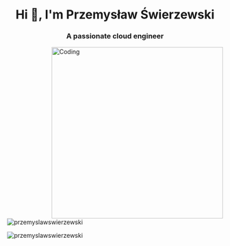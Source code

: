<h1 align="center">Hi 👋, I'm Przemysław Świerzewski</h1>
<h3 align="center">A passionate cloud engineer</h3>
<img align="right" alt="Coding" width="400" src="https://78.media.tumblr.com/95f02d55724b631531d0b32dbd001297/tumblr_p177vracYv1wh4uq0o1_1280.gif"></img>

<p align="left"> <img src="https://komarev.com/ghpvc/?username=przemyslawswierzewski&label=Profile%20views&color=0e75b6&style=flat" alt="przemyslawswierzewski" /> </p>


<p><img align="center" src="https://github-readme-streak-stats.herokuapp.com/?user=przemyslawswierzewski&" alt="przemyslawswierzewski" /></p>
